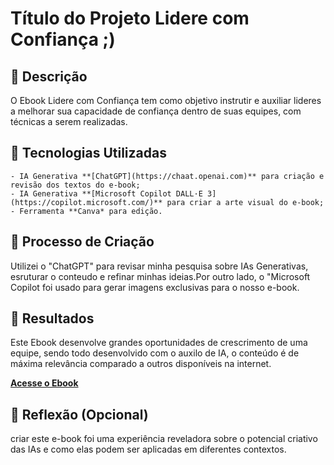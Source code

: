 # Título do Projeto Lidere com Confiança ;)

## 📒 Descrição
O Ebook Lidere com Confiança tem como objetivo instrutir e auxiliar lideres a melhorar sua capacidade de confiança dentro de suas equipes, com técnicas a serem realizadas.

## 🤖 Tecnologias Utilizadas
    - IA Generativa **[ChatGPT](https://chaat.openai.com)** para criação e revisão dos textos do e-book;
    - IA Generativa **[Microsoft Copilot DALL·E 3](https://copilot.microsoft.com/)** para criar a arte visual do e-book;
    - Ferramenta **Canva* para edição.

## 🧐 Processo de Criação
Utilizei o "ChatGPT" para revisar minha pesquisa sobre IAs Generativas, esruturar o conteudo e refinar minhas ideias.Por outro lado, o "Microsoft Copilot foi usado para gerar imagens exclusivas para o nosso e-book.

## 🚀 Resultados
Este Ebook desenvolve grandes oportunidades de crescrimento de uma equipe, sendo todo desenvolvido com o auxilo de IA, o conteúdo é de máxima relevância comparado a outros disponíveis na internet.

**[Acesse o Ebook](https://drive.google.com/file/d/1tPWok11fZn0NTkutvuuHPex2n1H3I0DK/view?usp=sharing)**

## 💭 Reflexão (Opcional)
criar este e-book foi uma experiência reveladora sobre o potencial criativo das IAs e como elas podem ser aplicadas em diferentes contextos. 

